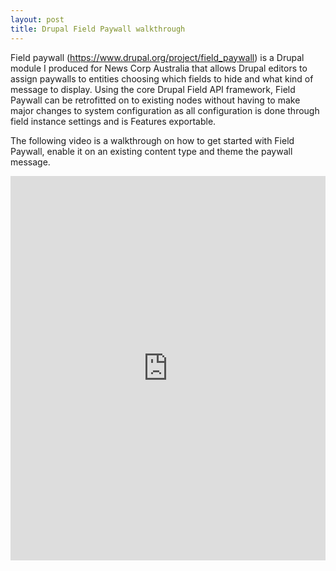 ```yaml
---
layout: post
title: Drupal Field Paywall walkthrough 
---
```


Field paywall (https://www.drupal.org/project/field_paywall) is a Drupal module I produced for News Corp Australia that allows Drupal editors to assign paywalls to entities choosing which fields to hide and what kind of message to display. Using the core Drupal Field API framework, Field Paywall can be retrofitted on to existing nodes without having to make major changes to system configuration as all configuration is done through field instance settings and is Features exportable.

The following video is a walkthrough on how to get started with Field Paywall, enable it on an existing content type and theme the paywall message.

<iframe width="100%" height="615" src="https://www.youtube.com/embed/a-Y8tiHuvaQ" frameborder="0" allowfullscreen></iframe>